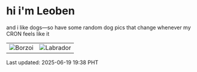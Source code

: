 # hi i'm Leoben

and i like dogs—so have some random dog pics that change whenever my CRON feels like it

|  |  |
|--------|----------|
| ![Borzoi](https://random-dog-vercel.vercel.app/api/random-borzoi?v=1750333134) | ![Labrador](https://random-dog-vercel.vercel.app/api/random-labrador?v=1750333134) |

Last updated: 2025-06-19 19:38 PHT
